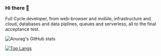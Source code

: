 ### Hi there 👋

<!--
**mgrazianoc/mgrazianoc** is a ✨ _special_ ✨ repository because its `README.md` (this file) appears on your GitHub profile.

Here are some ideas to get you started:

- 🔭 I’m currently working on ...
- 🌱 I’m currently learning ...
- 👯 I’m looking to collaborate on ...
- 🤔 I’m looking for help with ...
- 💬 Ask me about ...
- 📫 How to reach me: ...
- 😄 Pronouns: ...
- ⚡ Fun fact: ...
-->

Full Cycle developer, from web-browser and mobile, infrastructure and cloud, databases and data piplines, queues and serverless, all to the final acceptance test.

![Anurag's GitHub stats](https://github-readme-stats.vercel.app/api?username=mgrazianoc&count_private=true)

[![Top Langs](https://github-readme-stats.vercel.app/api/top-langs/?username=mgrazianoc&hide_progress=true)](https://github.com/anuraghazra/github-readme-stats)
